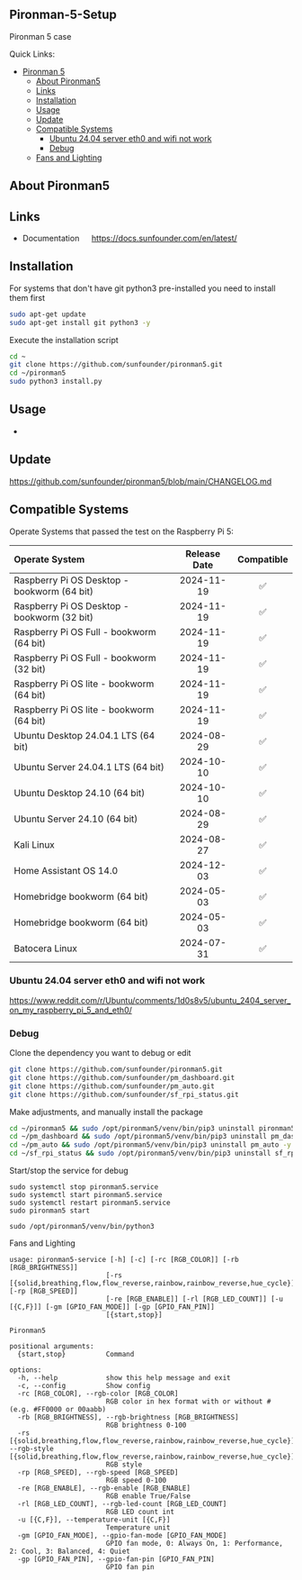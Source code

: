 ## Pironman-5-Setup


Pironman 5 case

Quick Links:

- [Pironman 5](#pironman-5)
  - [About Pironman5](#about-pironman5)
  - [Links](#links)
  - [Installation](#installation)
  - [Usage](#usage)
  - [Update](#update)
  - [Compatible Systems](#compatible-systems)
    - [Ubuntu 24.04 server eth0 and wifi not work](#ubuntu-2404-server-eth0-and-wifi-not-work)
    - [Debug](#debug)
  - [Fans and Lighting](#how-to)


## About Pironman5

## Links


- Documentation &emsp; <https://docs.sunfounder.com/en/latest/>

## Installation

For systems that don't have git python3 pre-installed you need to install them first

```bash
sudo apt-get update
sudo apt-get install git python3 -y
```

Execute the installation script

```bash
cd ~
git clone https://github.com/sunfounder/pironman5.git
cd ~/pironman5
sudo python3 install.py
```

## Usage

-

## Update

<https://github.com/sunfounder/pironman5/blob/main/CHANGELOG.md>

## Compatible Systems

Operate Systems that passed the test on the Raspberry Pi 5:

Operate System | Release Date | Compatible
:---   | :---: | :---: 
Raspberry Pi OS Desktop - bookworm (64 bit) | 2024-11-19 | &#x2705;
Raspberry Pi OS Desktop - bookworm (32 bit) | 2024-11-19 |  &#x2705;
Raspberry Pi OS Full - bookworm (64 bit) | 2024-11-19 |  &#x2705;
Raspberry Pi OS Full - bookworm (32 bit) | 2024-11-19 |  &#x2705;
Raspberry Pi OS lite - bookworm (64 bit) | 2024-11-19 |  &#x2705;
Raspberry Pi OS lite - bookworm (64 bit) | 2024-11-19 |  &#x2705;
Ubuntu Desktop 24.04.1 LTS (64 bit) | 2024-08-29 |  &#x2705;
Ubuntu Server 24.04.1 LTS (64 bit) | 2024-10-10 |  &#x2705;
Ubuntu Desktop 24.10 (64 bit) | 2024-10-10 |   &#x2705;
Ubuntu Server 24.10 (64 bit) | 2024-08-29 |   &#x2705;
Kali Linux | 2024-08-27 | &#x2705;
Home Assistant OS 14.0 | 2024-12-03 | &#x2705;
Homebridge bookworm (64 bit) | 2024-05-03 | &#x2705;
Homebridge bookworm (64 bit) | 2024-05-03 | &#x2705;
Batocera Linux | 2024-07-31 | &#x2705;

### Ubuntu 24.04 server eth0 and wifi not work

https://www.reddit.com/r/Ubuntu/comments/1d0s8v5/ubuntu_2404_server_on_my_raspberry_pi_5_and_eth0/


### Debug

Clone the dependency you want to debug or edit

```bash
git clone https://github.com/sunfounder/pironman5.git
git clone https://github.com/sunfounder/pm_dashboard.git
git clone https://github.com/sunfounder/pm_auto.git
git clone https://github.com/sunfounder/sf_rpi_status.git
```

Make adjustments, and manually install the package

```bash
cd ~/pironman5 && sudo /opt/pironman5/venv/bin/pip3 uninstall pironman5 -y && sudo /opt/pironman5/venv/bin/pip3 install .
cd ~/pm_dashboard && sudo /opt/pironman5/venv/bin/pip3 uninstall pm_dashboard -y && sudo /opt/pironman5/venv/bin/pip3 install .
cd ~/pm_auto && sudo /opt/pironman5/venv/bin/pip3 uninstall pm_auto -y && sudo /opt/pironman5/venv/bin/pip3 install .
cd ~/sf_rpi_status && sudo /opt/pironman5/venv/bin/pip3 uninstall sf_rpi_status -y && sudo /opt/pironman5/venv/bin/pip3 install .
```

Start/stop the service for debug

```
sudo systemctl stop pironman5.service
sudo systemctl start pironman5.service
sudo systemctl restart pironman5.service
sudo pironman5 start

sudo /opt/pironman5/venv/bin/python3
```

Fans and Lighting

```
usage: pironman5-service [-h] [-c] [-rc [RGB_COLOR]] [-rb [RGB_BRIGHTNESS]]
                        [-rs [{solid,breathing,flow,flow_reverse,rainbow,rainbow_reverse,hue_cycle}]] [-rp [RGB_SPEED]]
                        [-re [RGB_ENABLE]] [-rl [RGB_LED_COUNT]] [-u [{C,F}]] [-gm [GPIO_FAN_MODE]] [-gp [GPIO_FAN_PIN]]
                        [{start,stop}]

Pironman5

positional arguments:
  {start,stop}          Command

options:
  -h, --help            show this help message and exit
  -c, --config          Show config
  -rc [RGB_COLOR], --rgb-color [RGB_COLOR]
                        RGB color in hex format with or without # (e.g. #FF0000 or 00aabb)
  -rb [RGB_BRIGHTNESS], --rgb-brightness [RGB_BRIGHTNESS]
                        RGB brightness 0-100
  -rs [{solid,breathing,flow,flow_reverse,rainbow,rainbow_reverse,hue_cycle}], --rgb-style [{solid,breathing,flow,flow_reverse,rainbow,rainbow_reverse,hue_cycle}]
                        RGB style
  -rp [RGB_SPEED], --rgb-speed [RGB_SPEED]
                        RGB speed 0-100
  -re [RGB_ENABLE], --rgb-enable [RGB_ENABLE]
                        RGB enable True/False
  -rl [RGB_LED_COUNT], --rgb-led-count [RGB_LED_COUNT]
                        RGB LED count int
  -u [{C,F}], --temperature-unit [{C,F}]
                        Temperature unit
  -gm [GPIO_FAN_MODE], --gpio-fan-mode [GPIO_FAN_MODE]
                        GPIO fan mode, 0: Always On, 1: Performance, 2: Cool, 3: Balanced, 4: Quiet
  -gp [GPIO_FAN_PIN], --gpio-fan-pin [GPIO_FAN_PIN]
                        GPIO fan pin
```
